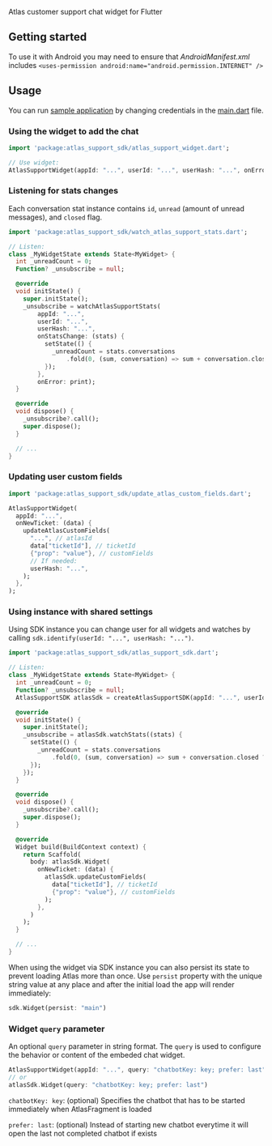 <!--
This README describes the package. If you publish this package to pub.dev,
this README's contents appear on the landing page for your package.

For information about how to write a good package README, see the guide for
[writing package pages](https://dart.dev/guides/libraries/writing-package-pages).

For general information about developing packages, see the Dart guide for
[creating packages](https://dart.dev/guides/libraries/create-library-packages)
and the Flutter guide for
[developing packages and plugins](https://flutter.dev/developing-packages).
-->

Atlas customer support chat widget for Flutter

## Getting started

To use it with Android you may need to ensure that _AndroidManifest.xml_ includes `<uses-permission android:name="android.permission.INTERNET" />`

## Usage

You can run [sample application](https://github.com/atlas-support-inc/flutter-sdk/blob/master/example) by changing credentials in the [main.dart](https://github.com/atlas-support-inc/flutter-sdk/blob/master/example/lib/main.dart) file.

### Using the widget to add the chat

```dart
import 'package:atlas_support_sdk/atlas_support_widget.dart';

// Use widget:
AtlasSupportWidget(appId: "...", userId: "...", userHash: "...", onError: print)
```

### Listening for stats changes

Each conversation stat instance contains `id`, `unread` (amount of unread messages), and `closed` flag.

```dart
import 'package:atlas_support_sdk/watch_atlas_support_stats.dart';

// Listen:
class _MyWidgetState extends State<MyWidget> {
  int _unreadCount = 0;
  Function? _unsubscribe = null;

  @override
  void initState() {
    super.initState();
    _unsubscribe = watchAtlasSupportStats(
        appId: "...",
        userId: "...",
        userHash: "...",
        onStatsChange: (stats) {
          setState(() {
            _unreadCount = stats.conversations
                .fold(0, (sum, conversation) => sum + conversation.closed ? 0 : conversation.unread);
          });
        },
        onError: print);
  }

  @override
  void dispose() {
    _unsubscribe?.call();
    super.dispose();
  }

  // ...
}
```

### Updating user custom fields

```dart
import 'package:atlas_support_sdk/update_atlas_custom_fields.dart';

AtlasSupportWidget(
  appId: "...",
  onNewTicket: (data) {
    updateAtlasCustomFields(
      "...", // atlasId
      data["ticketId"], // ticketId
      {"prop": "value"}, // customFields
      // If needed:
      userHash: "...",
    );
  },
);
```

### Using instance with shared settings

Using SDK instance you can change user for all widgets and watches by calling `sdk.identify(userId: "...", userHash: "...")`.

```dart
import 'package:atlas_support_sdk/atlas_support_sdk.dart';

// Listen:
class _MyWidgetState extends State<MyWidget> {
  int _unreadCount = 0;
  Function? _unsubscribe = null;
  AtlasSupportSDK atlasSdk = createAtlasSupportSDK(appId: "...", userId: "...", userHash: "...", onError: print);

  @override
  void initState() {
    super.initState();
    _unsubscribe = atlasSdk.watchStats((stats) {
      setState(() {
        _unreadCount = stats.conversations
            .fold(0, (sum, conversation) => sum + conversation.closed ? 0 : conversation.unread);
      });
    });
  }

  @override
  void dispose() {
    _unsubscribe?.call();
    super.dispose();
  }

  @override
  Widget build(BuildContext context) {
    return Scaffold(
      body: atlasSdk.Widget(
        onNewTicket: (data) {
          atlasSdk.updateCustomFields(
            data["ticketId"], // ticketId
            {"prop": "value"}, // customFields
          );
        },
      )
    );
  }

  // ...
}
```

When using the widget via SDK instance you can also persist its state to prevent loading Atlas more than once.
Use `persist` property with the unique string value at any place and after the initial load the app will render immediately:

```dart
sdk.Widget(persist: "main")
```

### Widget `query` parameter

An optional `query` parameter in string format. The `query` is used to configure the behavior or content of the embeded chat widget.

```dart
AtlasSupportWidget(appId: "...", query: "chatbotKey: key; prefer: last")
// or
atlasSdk.Widget(query: "chatbotKey: key; prefer: last")
```

`chatbotKey: key`: (optional) Specifies the chatbot that has to be started immediately when AtlasFragment is loaded

`prefer: last`: (optional) Instead of starting new chatbot everytime it will open the last not completed chatbot if exists
